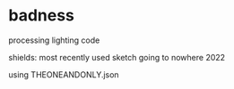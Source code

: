 # badness
processing lighting code

shields:
   most recently used sketch going to nowhere 2022

using THEONEANDONLY.json


